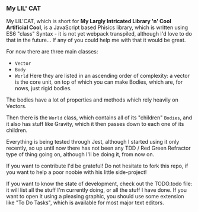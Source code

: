 ### My LIL' CAT

My LIL'CAT, which is short for **My Largly Intricated Library 'n' Cool Artificial Cool**, is a JavaScript based Phisics library, which is written using ES6 "class" Syntax - it is not yet webpack transpiled, although I'd love to do that in the future... If any of you could help me with that it would be great.

For now there are three main classes: 
- `Vector` 
- `Body` 
- `World`
Here they are listed in an ascending order of complexity: a vector is the core unit, on top of which you can make Bodies, which are, for nows, just rigid bodies.

The bodies have a lot of properties and methods which rely heavily on Vectors.

Then there is the `World` class, which contains all of its "children" `Bodies`, and it also has stuff like Gravity, which it then passes down to each one of its children.

Everything is being tested through Jest, although I started using it only recently, so up until now there has not been any TDD / Red Green Refractor type of thing going on, although I'll be doing it, from now on.

If you want to contribute I'd be grateful! Do not hesitate to fork this repo, if you want to help a poor noobie with his little side-project!

If you want to know the state of development, check out the TODO.todo file: it will list all the stuff I'm currently doing, or all the stuff I have done. If you want to open it using a pleasing graphic, you should use some extension like "To Do Tasks", which is available for most major text editors.